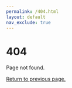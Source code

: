```yaml
---
permalink: /404.html
layout: default
nav_exclude: true
---
```


# 404

Page not found.

<a href="javascript:history.back()">Return to previous page.</a>